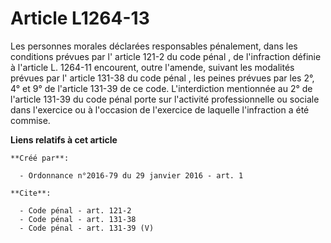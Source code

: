 # Article L1264-13

Les personnes morales déclarées responsables pénalement, dans les conditions prévues par l'
article 121-2 du code pénal
, de l'infraction définie à l'article L. 1264-11 encourent, outre l'amende, suivant les modalités prévues par l'
article 131-38 du code pénal
, les peines prévues par les 2°, 4° et 9° de l'article 131-39 de ce code. L'interdiction mentionnée au 2° de l'article 131-39
du code pénal porte sur l'activité professionnelle ou sociale dans l'exercice ou à l'occasion de l'exercice de laquelle
l'infraction a été commise.

**Liens relatifs à cet article**

	**Créé par**:

	  - Ordonnance n°2016-79 du 29 janvier 2016 - art. 1

	**Cite**:

	  - Code pénal - art. 121-2
	  - Code pénal - art. 131-38
	  - Code pénal - art. 131-39 (V)
